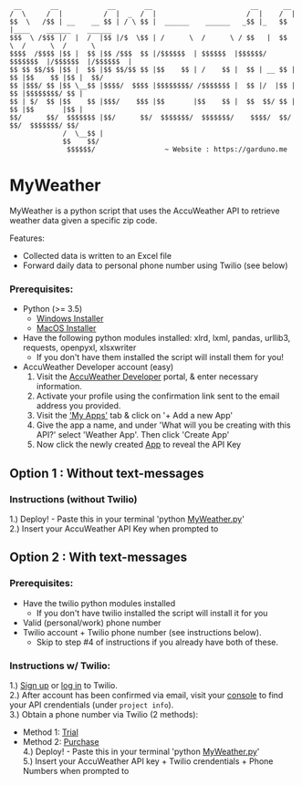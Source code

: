
     __       __            __       __                        __      __
    /  \     /  |          /  |  _  /  |                      /  |    /  |
    $$  \   /$$ | __    __ $$ | / \ $$ |  ______    ______   _$$ |_   $$ |____    ______    ______
    $$$  \ /$$$ |/  |  /  |$$ |/$  \$$ | /      \  /      \ / $$   |  $$      \  /      \  /      \
    $$$$  /$$$$ |$$ |  $$ |$$ /$$$  $$ |/$$$$$$  | $$$$$$  |$$$$$$/   $$$$$$$  |/$$$$$$  |/$$$$$$  |
    $$ $$ $$/$$ |$$ |  $$ |$$ $$/$$ $$ |$$    $$ | /    $$ |  $$ | __ $$ |  $$ |$$    $$ |$$ |  $$/ 
    $$ |$$$/ $$ |$$ \__$$ |$$$$/  $$$$ |$$$$$$$$/ /$$$$$$$ |  $$ |/  |$$ |  $$ |$$$$$$$$/ $$ |
    $$ | $/  $$ |$$    $$ |$$$/    $$$ |$$       |$$    $$ |  $$  $$/ $$ |  $$ |$$       |$$ |
    $$/      $$/  $$$$$$$ |$$/      $$/  $$$$$$$/  $$$$$$$/    $$$$/  $$/   $$/  $$$$$$$/ $$/
                 /  \__$$ |
                 $$    $$/                
                  $$$$$$/                 ~ Website : https://garduno.me


# MyWeather   

MyWeather is a python script that uses the AccuWeather API to retrieve weather data given a specific zip code.     

Features:     
- Collected data is written to an Excel file     
- Forward daily data to personal phone number using Twilio (see below)

### Prerequisites:    
- Python (>= 3.5) 
    - [Windows Installer](https://www.python.org/ftp/python/3.9.2/python-3.9.2-amd64.exe)
    - [MacOS Installer](https://www.python.org/ftp/python/3.9.2/python-3.9.2-macosx10.9.pkg)
- Have the following python modules installed: xlrd, lxml, pandas, urllib3, requests, openpyxl, xlsxwriter     
  - If you don't have them installed the script will install them for you!
- AccuWeather Developer account (easy)     
  1. Visit the [AccuWeather Developer](https://developer.accuweather.com/user/register) portal, & enter necessary information.
  2. Activate your profile using the confirmation link sent to the email address you provided.
  3. Visit the ['My Apps'](https://developer.accuweather.com/user/me/apps) tab & click on '+ Add a new App'
  4. Give the app a name, and under 'What will you be creating with this API?' select 'Weather App'. Then click 'Create App'
  5. Now click the newly created [App](https://developer.accuweather.com/user/me/apps#my-apps-collapse0) to reveal the API Key 

## Option 1 : Without text-messages

### Instructions (without Twilio)
1.) Deploy! - Paste this in your terminal 'python [MyWeather.py](https://github.com/luisegarduno/MyWeather/releases/download/v1.0/MyWeather.py)'     
2.) Insert your AccuWeather API Key when prompted to

## Option 2 : With text-messages
### Prerequisites:
- Have the twilio python modules installed     
  - If you don't have twilio installed the script will install it for you      
- Valid (personal/work) phone number
- Twilio account + Twilio phone number (see instructions below).
  - Skip to step #4 of instructions if you already have both of these.

### Instructions w/ Twilio:
1.) [Sign up](https://www.twilio.com/try-twilio) or [log in](https://www.twilio.com/login) to Twilio.    
2.) After account has been confirmed via email, visit your [console](https://www.twilio.com/console) to find your API crendentials (under `project info`).    
3.) Obtain a phone number via Twilio (2 methods):      
- Method 1: [Trial](https://www.twilio.com/console/phone-numbers/trial-number/modal?capability[]=sms)    
- Method 2: [Purchase](https://www.twilio.com/console/phone-numbers/search)     
4.) Deploy! - Paste this in your terminal 'python [MyWeather.py](https://github.com/luisegarduno/MyWeather/releases/download/1.0/MyWeather.py)'      
5.) Insert your AccuWeather API key +  Twilio crendentials + Phone Numbers when prompted to
